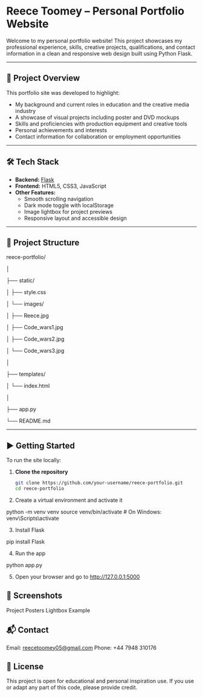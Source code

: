 # Reece Toomey – Personal Portfolio Website

Welcome to my personal portfolio website! This project showcases my professional experience, skills, creative projects, qualifications, and contact information in a clean and responsive web design built using Python Flask.

---

## 🚀 Project Overview

This portfolio site was developed to highlight:

- My background and current roles in education and the creative media industry
- A showcase of visual projects including poster and DVD mockups
- Skills and proficiencies with production equipment and creative tools
- Personal achievements and interests
- Contact information for collaboration or employment opportunities

---

## 🛠 Tech Stack

- **Backend:** [Flask](https://flask.palletsprojects.com/)
- **Frontend:** HTML5, CSS3, JavaScript
- **Other Features:**
  - Smooth scrolling navigation
  - Dark mode toggle with localStorage
  - Image lightbox for project previews
  - Responsive layout and accessible design

---

## 📂 Project Structure

reece-portfolio/

│

├── static/

│ ├── style.css

│ └── images/

│ ├── Reece.jpg

│ ├── Code_wars1.jpg

│ ├── Code_wars2.jpg

│ └── Code_wars3.jpg

│

├── templates/

│ └── index.html

│

├── app.py

└── README.md

---

## ▶️ Getting Started

To run the site locally:

1. **Clone the repository**

   ```bash
   git clone https://github.com/your-username/reece-portfolio.git
   cd reece-portfolio

2. Create a virtual environment and activate it

python -m venv venv
source venv/bin/activate  # On Windows: venv\Scripts\activate

3. Install Flask

pip install Flask

4. Run the app

python app.py

5. Open your browser and go to http://127.0.0.1:5000

## 📸 Screenshots
Project Posters	Lightbox Example

## 📬 Contact
Email: reecetoomey05@gmail.com
Phone: +44 7948 310176

## 📝 License
This project is open for educational and personal inspiration use. If you use or adapt any part of this code, please provide credit.
